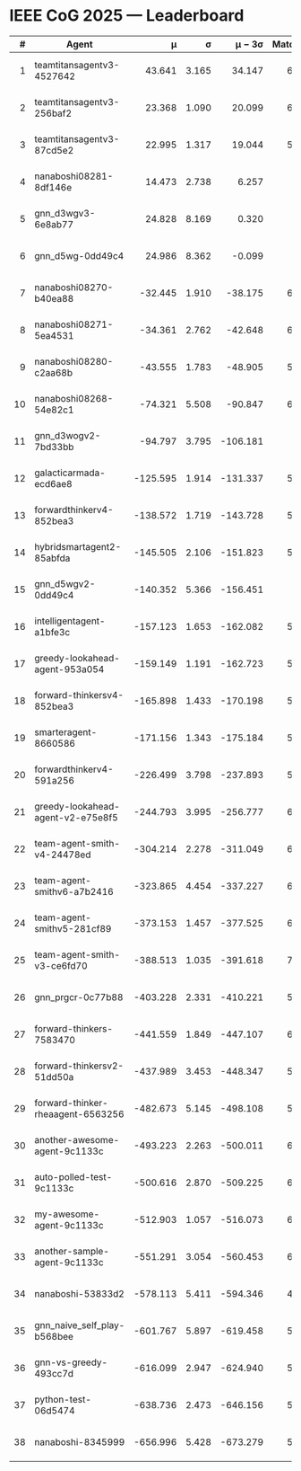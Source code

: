 # IEEE CoG 2025 — Leaderboard

| # | Agent | μ | σ | μ − 3σ | Matches | Updated |
|---:|---|---:|---:|---:|---:|---|
| 1 | teamtitansagentv3-4527642 | 43.641 | 3.165 | 34.147 | 6596 | 2025-08-30 07:19 |
| 2 | teamtitansagentv3-256baf2 | 23.368 | 1.090 | 20.099 | 6376 | 2025-08-30 07:19 |
| 3 | teamtitansagentv3-87cd5e2 | 22.995 | 1.317 | 19.044 | 5940 | 2025-08-30 07:19 |
| 4 | nanaboshi08281-8df146e | 14.473 | 2.738 | 6.257 | 276 | 2025-08-30 07:19 |
| 5 | gnn_d3wgv3-6e8ab77 | 24.828 | 8.169 | 0.320 | 138 | 2025-08-30 07:19 |
| 6 | gnn_d5wg-0dd49c4 | 24.986 | 8.362 | -0.099 | 120 | 2025-08-30 07:19 |
| 7 | nanaboshi08270-b40ea88 | -32.445 | 1.910 | -38.175 | 6380 | 2025-08-30 07:19 |
| 8 | nanaboshi08271-5ea4531 | -34.361 | 2.762 | -42.648 | 6418 | 2025-08-30 07:19 |
| 9 | nanaboshi08280-c2aa68b | -43.555 | 1.783 | -48.905 | 5778 | 2025-08-30 07:19 |
| 10 | nanaboshi08268-54e82c1 | -74.321 | 5.508 | -90.847 | 6000 | 2025-08-30 07:19 |
| 11 | gnn_d3wogv2-7bd33bb | -94.797 | 3.795 | -106.181 | 274 | 2025-08-30 07:19 |
| 12 | galacticarmada-ecd6ae8 | -125.595 | 1.914 | -131.337 | 5880 | 2025-08-30 07:19 |
| 13 | forwardthinkerv4-852bea3 | -138.572 | 1.719 | -143.728 | 5166 | 2025-08-30 07:19 |
| 14 | hybridsmartagent2-85abfda | -145.505 | 2.106 | -151.823 | 5504 | 2025-08-30 07:19 |
| 15 | gnn_d5wgv2-0dd49c4 | -140.352 | 5.366 | -156.451 | 226 | 2025-08-30 07:19 |
| 16 | intelligentagent-a1bfe3c | -157.123 | 1.653 | -162.082 | 5503 | 2025-08-30 07:19 |
| 17 | greedy-lookahead-agent-953a054 | -159.149 | 1.191 | -162.723 | 5768 | 2025-08-30 07:19 |
| 18 | forward-thinkersv4-852bea3 | -165.898 | 1.433 | -170.198 | 5059 | 2025-08-30 07:19 |
| 19 | smarteragent-8660586 | -171.156 | 1.343 | -175.184 | 5076 | 2025-08-30 07:19 |
| 20 | forwardthinkerv4-591a256 | -226.499 | 3.798 | -237.893 | 5236 | 2025-08-30 07:19 |
| 21 | greedy-lookahead-agent-v2-e75e8f5 | -244.793 | 3.995 | -256.777 | 6260 | 2025-08-30 07:19 |
| 22 | team-agent-smith-v4-24478ed | -304.214 | 2.278 | -311.049 | 6098 | 2025-08-30 07:19 |
| 23 | team-agent-smithv6-a7b2416 | -323.865 | 4.454 | -337.227 | 6520 | 2025-08-30 07:19 |
| 24 | team-agent-smithv5-281cf89 | -373.153 | 1.457 | -377.525 | 6800 | 2025-08-30 07:19 |
| 25 | team-agent-smith-v3-ce6fd70 | -388.513 | 1.035 | -391.618 | 7098 | 2025-08-30 07:19 |
| 26 | gnn_prgcr-0c77b88 | -403.228 | 2.331 | -410.221 | 5890 | 2025-08-30 07:19 |
| 27 | forward-thinkers-7583470 | -441.559 | 1.849 | -447.107 | 6440 | 2025-08-30 07:19 |
| 28 | forward-thinkersv2-51dd50a | -437.989 | 3.453 | -448.347 | 5848 | 2025-08-30 07:19 |
| 29 | forward-thinker-rheaagent-6563256 | -482.673 | 5.145 | -498.108 | 5428 | 2025-08-30 07:19 |
| 30 | another-awesome-agent-9c1133c | -493.223 | 2.263 | -500.011 | 6100 | 2025-08-30 07:19 |
| 31 | auto-polled-test-9c1133c | -500.616 | 2.870 | -509.225 | 6300 | 2025-08-30 07:19 |
| 32 | my-awesome-agent-9c1133c | -512.903 | 1.057 | -516.073 | 6340 | 2025-08-30 07:19 |
| 33 | another-sample-agent-9c1133c | -551.291 | 3.054 | -560.453 | 6580 | 2025-08-30 07:19 |
| 34 | nanaboshi-53833d2 | -578.113 | 5.411 | -594.346 | 4700 | 2025-08-30 07:19 |
| 35 | gnn_naive_self_play-b568bee | -601.767 | 5.897 | -619.458 | 5240 | 2025-08-30 07:19 |
| 36 | gnn-vs-greedy-493cc7d | -616.099 | 2.947 | -624.940 | 5040 | 2025-08-30 07:19 |
| 37 | python-test-06d5474 | -638.736 | 2.473 | -646.156 | 5260 | 2025-08-30 07:19 |
| 38 | nanaboshi-8345999 | -656.996 | 5.428 | -673.279 | 5410 | 2025-08-30 07:19 |
